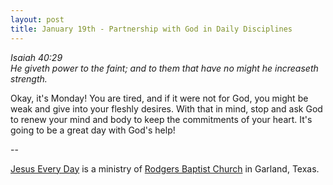 ```yaml
---
layout: post
title: January 19th - Partnership with God in Daily Disciplines
---
```


_Isaiah 40:29  
He giveth power to the faint; and to them that have no might he
increaseth strength._

Okay, it's Monday! You are tired, and if it were not for God, you
might be weak and give into your fleshly desires. With that in mind,
stop and ask God to renew your mind and body to keep the commitments
of your heart. It's going to be a great day with God's help!

 --

<a href=http://jesuseveryday.net>Jesus Every Day</a> is a ministry of <a href=http://rodgersbaptist.net>Rodgers Baptist Church</a> in Garland, Texas.
